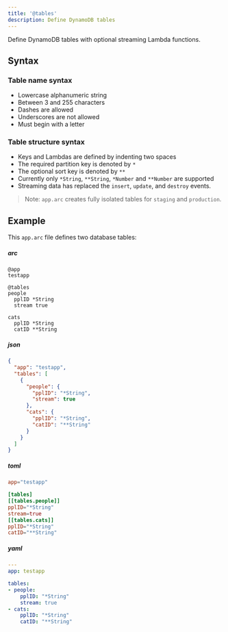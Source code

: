 ```yaml
---
title: '@tables'
description: Define DynamoDB tables
---
```


Define DynamoDB tables with optional streaming Lambda functions.

## Syntax

### Table name syntax
- Lowercase alphanumeric string
- Between 3 and 255 characters
- Dashes are allowed
- Underscores are not allowed
- Must begin with a letter

### Table structure syntax
- Keys and Lambdas are defined by indenting two spaces
- The required partition key is denoted by `*`
- The optional sort key is denoted by `**`
- Currently only `*String`, `**String`, `*Number` and `**Number` are supported
- Streaming data has replaced the `insert`, `update`, and `destroy` events.

> Note: `app.arc` creates fully isolated tables for `staging` and `production`.

## Example

This `app.arc` file defines two database tables:

<arc-viewer default-tab=arc>
<div slot=contents class=bg-g4>

<arc-tab label=arc>
<h5>arc</h5>
<div slot=content>

```arc
@app
testapp

@tables
people
  pplID *String
  stream true

cats
  pplID *String
  catID **String
```
</div>
</arc-tab>

<arc-tab label=json>
<h5>json</h5>
<div slot=content>

```json
{
  "app": "testapp",
  "tables": [
    {
      "people": {
        "pplID": "*String",
        "stream": true
      },
      "cats": {
        "pplID": "*String",
        "catID": "**String"
      }
    }
  ]
}
```
</div>
</arc-tab>

<arc-tab label=toml>
<h5>toml</h5>
<div slot=content>

```toml
app="testapp"

[tables]
[[tables.people]]
pplID="*String"
stream=true
[[tables.cats]]
pplID="*String"
catID="**String"
```
</div>
</arc-tab>

<arc-tab label=yaml>
<h5>yaml</h5>
<div slot=content>

```yaml
---
app: testapp

tables:
- people:
    pplID: "*String"
    stream: true
- cats:
    pplID: "*String"
    catID: "**String"
```
</div>
</arc-tab>

</div>
</arc-viewer>
